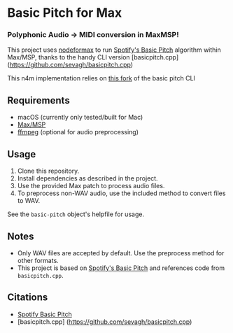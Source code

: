 # Basic Pitch for Max

### Polyphonic Audio -> MIDI conversion in MaxMSP!

This project uses [nodeformax](https://docs.cycling74.com/apiref/nodeformax/) to run [Spotify's Basic Pitch](https://github.com/spotify/basic-pitch) algorithm within Max/MSP, thanks to the handy CLI version [basicpitch.cpp] (https://github.com/sevagh/basicpitch.cpp)

This n4m implementation relies on [this fork](https://github.com/jamesstaub/basicpitch.cpp) of the basic pitch CLI

## Requirements

- macOS (currently only tested/built for Mac)
- [Max/MSP](https://cycling74.com/products/max)
- [ffmpeg](https://ffmpeg.org/) (optional for audio preprocessing)

## Usage

1. Clone this repository.
2. Install dependencies as described in the project.
3. Use the provided Max patch to process audio files.
4. To preprocess non-WAV audio, use the included method to convert files to WAV.

See the `basic-pitch` object's helpfile for usage.

## Notes

- Only WAV files are accepted by default. Use the preprocess method for other formats.
- This project is based on [Spotify's Basic Pitch](https://github.com/spotify/basic-pitch) and references code from `basicpitch.cpp`.

## Citations

- [Spotify Basic Pitch](https://github.com/spotify/basic-pitch)
- [basicpitch.cpp] (https://github.com/sevagh/basicpitch.cpp)
